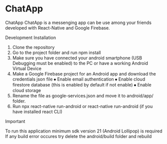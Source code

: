 # ChatApp
ChatApp
ChatApp is a messenging app can be use among your friends developed with React-Native and Google Firebase.

Development Installation

1. Clone the repository
2. Go to the project folder and run npm install
3. Make sure you have connected your android smartphone (USB Debugging must be enabled) to the PC or have a working Android Virtual Device
4. Make a Google Firebase project for an Android app and download the credentials json file
⦁	 Enable email authentication
⦁	  Enable cloud firestore database (this is enabled by default if not enable)
⦁	  Enable cloud storage
5. Rename the file as google-services.json and move it to android/app/ folder.
6. Run npx react-native run-android or react-native run-android (if you have installed react CLI)

Important

To run this application minimum sdk version 21 (Android Lollipop) is required
If any build error occures try delete the android/build folder and rebuild
